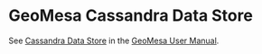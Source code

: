 GeoMesa Cassandra Data Store
============================

See [Cassandra Data Store](../docs/user/cassandra) in the [GeoMesa User Manual](http://geomesa.org/documentation).
